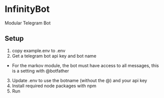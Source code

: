 # InfinityBot
Modular Telegram Bot

## Setup
1. copy example.env to .env
2. Get a telegram bot api key and bot name
  * For the markov module, the bot must have access to all messages, this is a setting with @botfather
3. Update .env to use the botname (without the @) and your api key
4. Install required node packages with npm
5. Run
